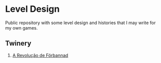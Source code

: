 # Level Design

Public repository with some level design and histories that I may write for my own games.

## Twinery

1. [A Revolução de Förbannad](./docs/Twinery/A%20revolucao%20de%20Forbannad.html)